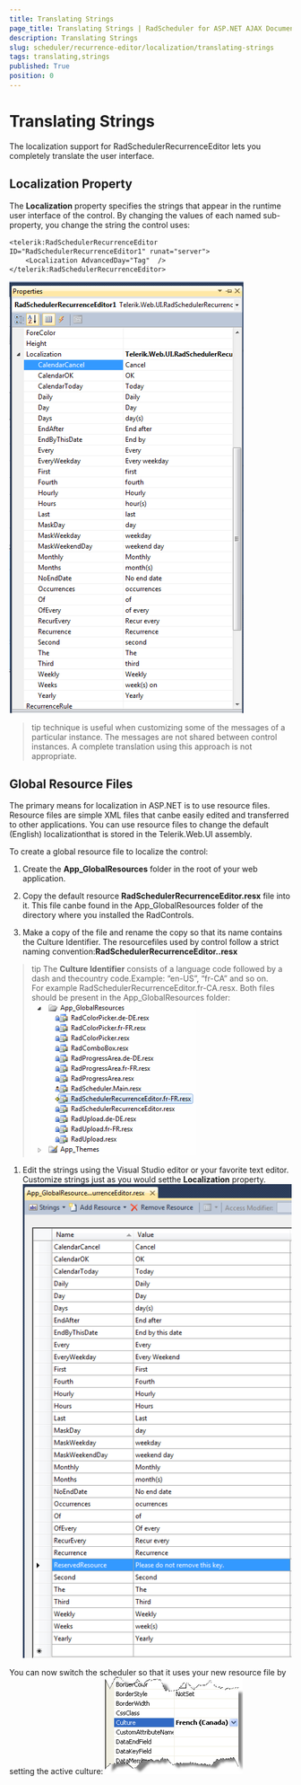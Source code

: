 ```yaml
---
title: Translating Strings
page_title: Translating Strings | RadScheduler for ASP.NET AJAX Documentation
description: Translating Strings
slug: scheduler/recurrence-editor/localization/translating-strings
tags: translating,strings
published: True
position: 0
---
```


# Translating Strings



The localization support for RadSchedulerRecurrenceEditor lets you completely translate the user interface.

## Localization Property

The **Localization** property specifies the strings that appear in the runtime user interface of the control. By changing the values of each named sub-property, you change the string the control uses:

````ASPNET
<telerik:RadSchedulerRecurrenceEditor ID="RadSchedulerRecurrenceEditor1" runat="server">  
	<Localization AdvancedDay="Tag"  />
</telerik:RadSchedulerRecurrenceEditor>
````

![Recurrence Editor Localization](images/scheduler_recurrenceeditorlocalization.png)

>tip technique is useful when customizing some of the messages of a particular instance. The messages are not shared between control instances. A complete translation using this approach is not appropriate.
>


## Global Resource Files

The primary means for localization in ASP.NET is to use resource files. Resource files are simple XML files that canbe easily edited and transferred to other applications. You can use resource files to change the default (English) localizationthat is stored in the Telerik.Web.UI assembly.

To create a global resource file to localize the control:

1. Create the **App_GlobalResources** folder in the root of your web application.

1. Copy the default resource **RadSchedulerRecurrenceEditor.resx** file into it. This file canbe found in the App_GlobalResources folder of the directory where you installed the RadControls.

1. Make a copy of the file and rename the copy so that its name contains the Culture Identifier. The resourcefiles used by control follow a strict naming convention:**RadSchedulerRecurrenceEditor.<Culture Identifier>.resx**
>tip The **Culture Identifier** consists of a language code followed by a dash and thecountry code.Example: “en-US”, “fr-CA” and so on.<br />
For example RadSchedulerRecurrenceEditor.fr-CA.resx. Both files should be present in the App_GlobalResources folder:![Recurrence Editor Resource](images/scheduler_recurrenceeditorresource.png)<br />

1. Edit the strings using the Visual Studio editor or your favorite text editor. Customize strings just as you would setthe **Localization** property.
![Recurrence Editor Resource](images/scheduler_recurrenceeditorresourceedit.png)

You can now switch the scheduler so that it uses your new resource file by setting the active culture:
![Culture property](images/scheduler_cultureproperty.png)
